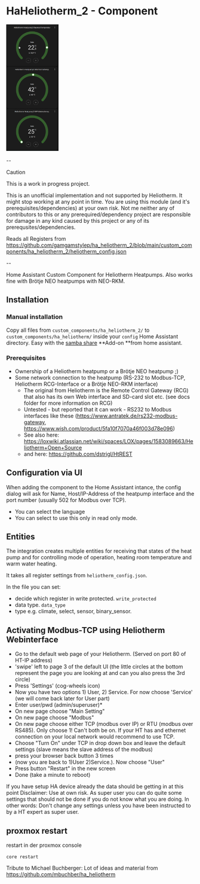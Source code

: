 # HaHeliotherm_2 - Component

<img src="images/README/image-20250325180610436.png" alt="image-20250325180610436" style="zoom:33%;" />

--

> [!CAUTION]
> This is a work in progress project.
>
> This is an unofficial implementation and not supported by Heliotherm. It might stop working at any point in time.
> You are using this module (and it's prerequisites/dependencies) at your own risk. Not me neither any of contributors to this or any prerequired/dependency project are responsible for damage in any kind caused by this project or any of its prerequsites/dependencies.

Reads all Registers from <https://github.com/gamgamstylep/ha_heliotherm_2/blob/main/custom_components/ha_heliotherm_2/heliotherm_config.json>

--

Home Assistant Custom Component for Heliotherm Heatpumps. Also works fine with Brötje NEO heatpumps with NEO-RKM.

## Installation

### Manual installation

Copy all files from `custom_components/ha_heliotherm_2/` to `custom_components/ha_heliotherm/` inside your `config` Home Assistant directory.  Easy with the [samba share](https://github.com/home-assistant/addons/blob/master/samba/DOCS.md) **Add-on **from home assistant.

### Prerequisites

- Ownership of a Heliotherm heatpump or a Brötje NEO heatpump ;)
- Some network connection to the heatpump (RS-232 to Modbus-TCP, Heliotherm RCG-Interface or a Brötje NEO-RKM interface)
  - The original from Heliotherm is the Remote Control Gateway (RCG) that also has its own Web interface and SD-card slot etc. (see docs folder for more information on RCG)
  - Untested - but reported that it can work - RS232 to Modbus interfaces like these (<https://www.antratek.de/rs232-modbus-gateway>, <https://www.wish.com/product/5fa10f7070a46f003d78e096>)
  - See also here: <https://loxwiki.atlassian.net/wiki/spaces/LOX/pages/1583089663/Heliotherm+Open+Source>
  - and here: <https://github.com/dstrigl/HtREST>

## Configuration via UI

When adding the component to the Home Assistant intance, the config dialog will ask for Name, Host/IP-Address of the heatpump interface and the port number (usually 502 for Modbus over TCP).

- You can select the language
- You can select to use this only in read only mode.

## Entities

The integration creates multiple entities for receiving that states of the heat pump and for controlling mode of operation, heating room temperature and warm water heating. 

It takes all register settings from `heliotherm_config.json`.  

In the file you can set:

- decide which register in write protected. `write_protected`
- data type. `data_type`
- type e.g. climate, select, sensor, binary_sensor.

## Activating Modbus-TCP using Heliotherm Webinterface

- Go to the default web page of your Heliotherm. (Served on port 80 of HT-IP address)
- 'swipe' left to page 3 of the default UI (the little circles at the bottom represent the page you are looking at and can you also press the 3rd circle)
- Press 'Settings' (cog-wheels icon)
- Now you have two options 1) User, 2) Service. For now choose 'Service' (we will come back later for User part)
- Enter user/pwd (admin/superuser)*
- On new page choose "Main Setting"
- On new page choose "Modbus"
- On new page choose either TCP (modbus over IP) or RTU (modbus over RS485). Only choose 1! Can't both be on. If your HT has and ethernet connection on your local network would recommend to use TCP.
- Choose "Turn On" under TCP in drop down box and leave the default settings (slave means the slave address of the modbus)
- press your browser back button 3 times
- (now you are back to 1)User 2)Service.). Now choose "User"
- Press button "Restart" in the new screen
- Done (take a minute to reboot)

If you have setup HA device already the data should be getting in at this point
Disclaimer: Use at own risk. As super user you can do quite some settings that should not be done if you do not know what you are doing. In other words: Don't change any settings unless you have been instructed to by a HT expert as super user.

## proxmox restart

restart in der proxmox console

 ```shell
core restart
 ```



Tribute to Michael Buchberger: Lot of ideas and material from <https://github.com/mbuchber/ha_heliotherm>
